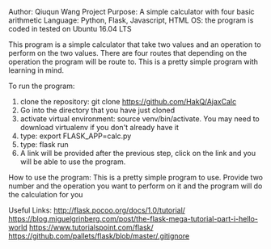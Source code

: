 Author: Qiuqun Wang
Project Purpose: A simple calculator with four basic arithmetic 
Language: Python, Flask, Javascript, HTML
OS: the program is coded in tested on Ubuntu 16.04 LTS

This program is a simple calculator that take two values and an operation
to perform on the two values. There are four routes that depending on the operation
the program will be route to. This is a pretty simple program with learning in mind.

To run the program:
1. clone the repository: git clone https://github.com/HakQ/AjaxCalc 
2. Go into the directory that you have just cloned
3. activate virtual environment: source venv/bin/activate. You may need to download
   virtualenv if you don't already have it
4. type: export FLASK_APP=calc.py
5. type: flask run
6. A link will be provided after the previous step, click on the link and you 
   will be able to use the program.

How to use the program:
This is a pretty simple program to use. Provide two number and the
operation you want to perform on it and the program will do the calculation for you

Useful Links:
http://flask.pocoo.org/docs/1.0/tutorial/
https://blog.miguelgrinberg.com/post/the-flask-mega-tutorial-part-i-hello-world
https://www.tutorialspoint.com/flask/
https://github.com/pallets/flask/blob/master/.gitignore
